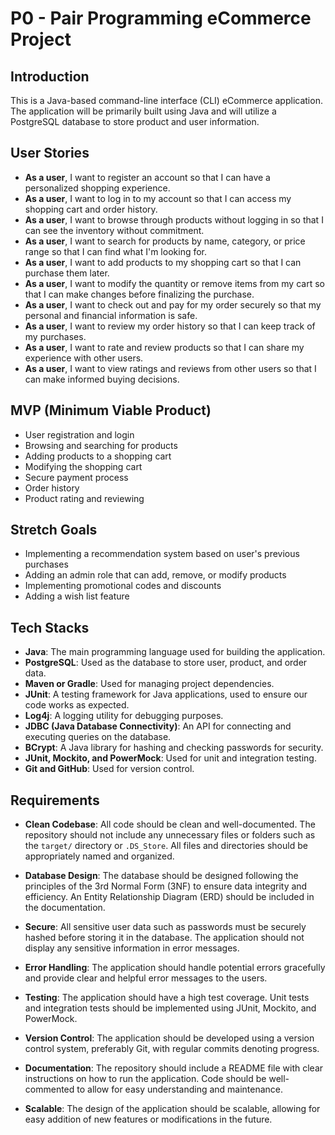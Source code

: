 # P0 - Pair Programming eCommerce Project

## Introduction

This is a Java-based command-line interface (CLI) eCommerce application. The application will be primarily built using Java and will utilize a PostgreSQL database to store product and user information.

## User Stories

- **As a user**, I want to register an account so that I can have a personalized shopping experience.
- **As a user**, I want to log in to my account so that I can access my shopping cart and order history.
- **As a user**, I want to browse through products without logging in so that I can see the inventory without commitment.
- **As a user**, I want to search for products by name, category, or price range so that I can find what I'm looking for.
- **As a user**, I want to add products to my shopping cart so that I can purchase them later.
- **As a user**, I want to modify the quantity or remove items from my cart so that I can make changes before finalizing the purchase.
- **As a user**, I want to check out and pay for my order securely so that my personal and financial information is safe.
- **As a user**, I want to review my order history so that I can keep track of my purchases.
- **As a user**, I want to rate and review products so that I can share my experience with other users.
- **As a user**, I want to view ratings and reviews from other users so that I can make informed buying decisions.


## MVP (Minimum Viable Product)

- User registration and login
- Browsing and searching for products
- Adding products to a shopping cart
- Modifying the shopping cart
- Secure payment process
- Order history
- Product rating and reviewing

## Stretch Goals

- Implementing a recommendation system based on user's previous purchases
- Adding an admin role that can add, remove, or modify products
- Implementing promotional codes and discounts
- Adding a wish list feature

## Tech Stacks

- **Java**: The main programming language used for building the application.
- **PostgreSQL**: Used as the database to store user, product, and order data.
- **Maven or Gradle**: Used for managing project dependencies.
- **JUnit**: A testing framework for Java applications, used to ensure our code works as expected.
- **Log4j**: A logging utility for debugging purposes.
- **JDBC (Java Database Connectivity)**: An API for connecting and executing queries on the database.
- **BCrypt**: A Java library for hashing and checking passwords for security.
- **JUnit, Mockito, and PowerMock**: Used for unit and integration testing.
- **Git and GitHub**: Used for version control.

## Requirements

- **Clean Codebase**: All code should be clean and well-documented. The repository should not include any unnecessary files or folders such as the `target/` directory or `.DS_Store`. All files and directories should be appropriately named and organized.

- **Database Design**: The database should be designed following the principles of the 3rd Normal Form (3NF) to ensure data integrity and efficiency. An Entity Relationship Diagram (ERD) should be included in the documentation.

- **Secure**: All sensitive user data such as passwords must be securely hashed before storing it in the database. The application should not display any sensitive information in error messages.

- **Error Handling**: The application should handle potential errors gracefully and provide clear and helpful error messages to the users.

- **Testing**: The application should have a high test coverage. Unit tests and integration tests should be implemented using JUnit, Mockito, and PowerMock.

- **Version Control**: The application should be developed using a version control system, preferably Git, with regular commits denoting progress.

- **Documentation**: The repository should include a README file with clear instructions on how to run the application. Code should be well-commented to allow for easy understanding and maintenance.

- **Scalable**: The design of the application should be scalable, allowing for easy addition of new features or modifications in the future.

